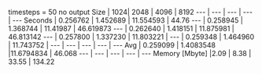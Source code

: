 timesteps = 50
no output
Size | 1024| 2048 | 4096 | 8192
--- | --- | --- | --- | ---
Seconds | 0.256762 | 1.452689 | 11.554593 | 44.76
--- | 0.258945 | 1.368744 | 11.41987  | 46.619873
--- | 0.262640 | 1.418151 | 11.875981 | 46.813142
--- | 0.257800 | 1.337230 | 11.803221 | 
--- | 0.259348 | 1.464960 | 11.743752 | 
--- | --- | --- | --- | ---
Avg | 0.259099 | 1.4083548 |11.6794834 | 46.068
--- | --- | --- | --- | --- 
Memory [Mbyte] |2.09 | 8.38 | 33.55 | 134.22 
